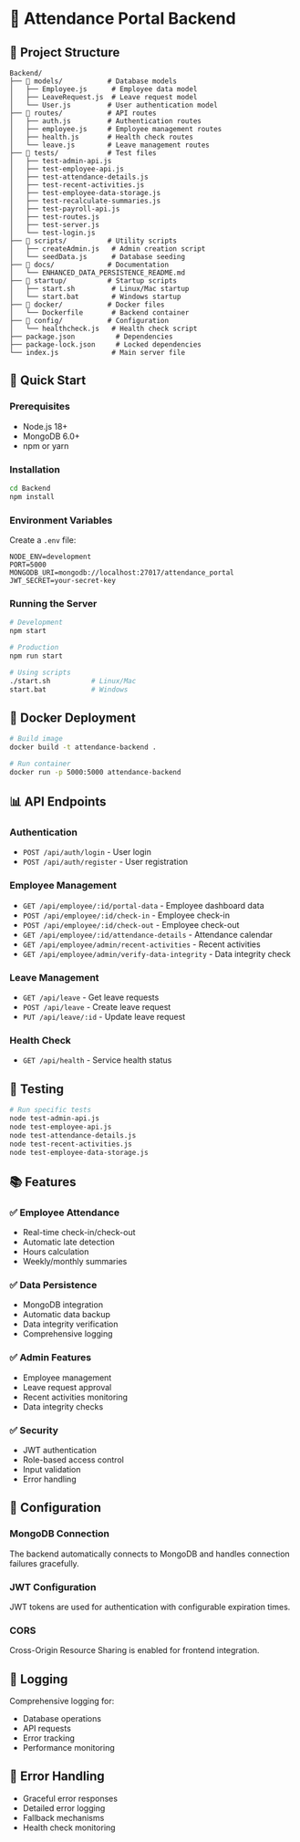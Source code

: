 # 🚀 Attendance Portal Backend

## 📁 Project Structure

```
Backend/
├── 📁 models/           # Database models
│   ├── Employee.js      # Employee data model
│   ├── LeaveRequest.js  # Leave request model
│   └── User.js         # User authentication model
├── 📁 routes/           # API routes
│   ├── auth.js         # Authentication routes
│   ├── employee.js     # Employee management routes
│   ├── health.js       # Health check routes
│   └── leave.js        # Leave management routes
├── 📁 tests/            # Test files
│   ├── test-admin-api.js
│   ├── test-employee-api.js
│   ├── test-attendance-details.js
│   ├── test-recent-activities.js
│   ├── test-employee-data-storage.js
│   ├── test-recalculate-summaries.js
│   ├── test-payroll-api.js
│   ├── test-routes.js
│   ├── test-server.js
│   └── test-login.js
├── 📁 scripts/          # Utility scripts
│   ├── createAdmin.js   # Admin creation script
│   └── seedData.js      # Database seeding
├── 📁 docs/             # Documentation
│   └── ENHANCED_DATA_PERSISTENCE_README.md
├── 📁 startup/          # Startup scripts
│   ├── start.sh         # Linux/Mac startup
│   └── start.bat        # Windows startup
├── 📁 docker/           # Docker files
│   └── Dockerfile       # Backend container
├── 📁 config/           # Configuration
│   └── healthcheck.js   # Health check script
├── package.json          # Dependencies
├── package-lock.json     # Locked dependencies
└── index.js             # Main server file
```

## 🚀 Quick Start

### Prerequisites
- Node.js 18+
- MongoDB 6.0+
- npm or yarn

### Installation
```bash
cd Backend
npm install
```

### Environment Variables
Create a `.env` file:
```env
NODE_ENV=development
PORT=5000
MONGODB_URI=mongodb://localhost:27017/attendance_portal
JWT_SECRET=your-secret-key
```

### Running the Server
```bash
# Development
npm start

# Production
npm run start

# Using scripts
./start.sh          # Linux/Mac
start.bat           # Windows
```

## 🐳 Docker Deployment
```bash
# Build image
docker build -t attendance-backend .

# Run container
docker run -p 5000:5000 attendance-backend
```

## 📊 API Endpoints

### Authentication
- `POST /api/auth/login` - User login
- `POST /api/auth/register` - User registration

### Employee Management
- `GET /api/employee/:id/portal-data` - Employee dashboard data
- `POST /api/employee/:id/check-in` - Employee check-in
- `POST /api/employee/:id/check-out` - Employee check-out
- `GET /api/employee/:id/attendance-details` - Attendance calendar
- `GET /api/employee/admin/recent-activities` - Recent activities
- `GET /api/employee/admin/verify-data-integrity` - Data integrity check

### Leave Management
- `GET /api/leave` - Get leave requests
- `POST /api/leave` - Create leave request
- `PUT /api/leave/:id` - Update leave request

### Health Check
- `GET /api/health` - Service health status

## 🧪 Testing
```bash
# Run specific tests
node test-admin-api.js
node test-employee-api.js
node test-attendance-details.js
node test-recent-activities.js
node test-employee-data-storage.js
```

## 📚 Features

### ✅ Employee Attendance
- Real-time check-in/check-out
- Automatic late detection
- Hours calculation
- Weekly/monthly summaries

### ✅ Data Persistence
- MongoDB integration
- Automatic data backup
- Data integrity verification
- Comprehensive logging

### ✅ Admin Features
- Employee management
- Leave request approval
- Recent activities monitoring
- Data integrity checks

### ✅ Security
- JWT authentication
- Role-based access control
- Input validation
- Error handling

## 🔧 Configuration

### MongoDB Connection
The backend automatically connects to MongoDB and handles connection failures gracefully.

### JWT Configuration
JWT tokens are used for authentication with configurable expiration times.

### CORS
Cross-Origin Resource Sharing is enabled for frontend integration.

## 📝 Logging
Comprehensive logging for:
- Database operations
- API requests
- Error tracking
- Performance monitoring

## 🚨 Error Handling
- Graceful error responses
- Detailed error logging
- Fallback mechanisms
- Health check monitoring
